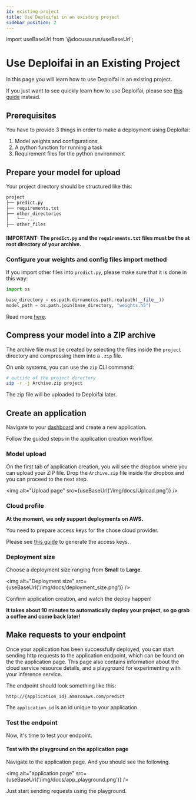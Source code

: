 ```yaml
---
id: existing-project
title: Use Deploifai in an existing project
sidebar_position: 2
---
```


import useBaseUrl from '@docusaurus/useBaseUrl';

# Use Deploifai in an Existing Project

In this page you will learn how to use Deploifai in an existing project.

If you just want to see quickly learn how to use Deploifai, please see [this guide](./quickstart) instead.

## Prerequisites

You have to provide 3 things in order to make a deployment using Deploifai:

1. Model weights and configurations
2. A python function for running a task
3. Requirement files for the python environment

## Prepare your model for upload

Your project directory should be structured like this:

```bash
project
├── predict.py
├── requirements.txt
├── other_directories
│   └── ...
├── other_files
```

#### IMPORTANT: The `predict.py` and the `requirements.txt` files must be the at root directory of your archive.

### Configure your weights and config files import method

If you import other files into `predict.py`, please make sure that it is done in this way:

```python
import os

base_directory = os.path.dirname(os.path.realpath(__file__))
model_path = os.path.join(base_directory, "weights.h5")
```

Read more [here](../setting-up/configs).

## Compress your model into a ZIP archive

The archive file must be created by selecting the files inside the `project` directory and compressing them into a `.zip` file.

On unix systems, you can use the `zip` CLI command:

```bash
# outside of the project directory
zip -r -j Archive.zip project
```

The zip file will be uploaded to Deploifai later.

## Create an application

Navigate to your <a href="https://deploif.ai/dashboard" target="_blank">dashboard</a> and create a new application.

Follow the guided steps in the application creation workflow.

### Model upload

On the first tab of application creation, you will see the dropbox where you can upload your ZIP file. Drop the `Archive.zip` file inside the dropbox and you can proceed to the next step.

<img alt="Upload page" src={useBaseUrl('/img/docs/Upload.png')} />

### Cloud profile

**At the moment, we only support deployments on AWS.**

You need to prepare access keys for the chose cloud provider.

Please see [this guide](../creation/cloud-profile/overview.md) to generate the access keys.

### Deployment size

Choose a deployment size ranging from **Small** to **Large**.

<img alt="Deployment size" src={useBaseUrl('/img/docs/deployment_size.png')} />

Confirm application creation, and watch the deploy happen!

**It takes about 10 minutes to automatically deploy your project, so go grab a coffee and come back later!**

## Make requests to your endpoint

Once your application has been successfully deployed, you can start sending http requests to the application endpoint, which can be found on the the application page. This page also contains information about the cloud service resource details, and a playground for experimenting with your inference service.

The endpoint should look something like this:

```
http://{application_id}.amazonaws.com/predict
```

The `application_id` is an id unique to your application.

### Test the endpoint

Now, it's time to test your endpoint.

#### Test with the playground on the application page

Navigate to the application page. And you should see the following.

<img alt="application page" src={useBaseUrl('/img/docs/app_playground.png')} />

Just start sending requests using the playground.
